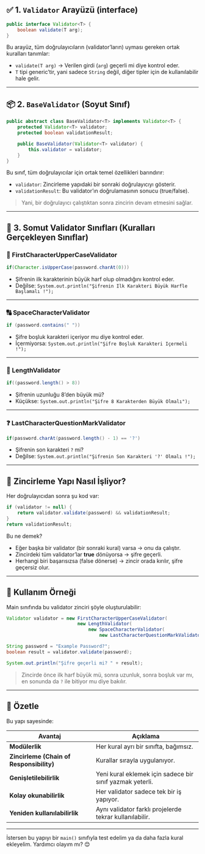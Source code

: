 ## ✅ **1. `Validator` Arayüzü (interface)**

```java
public interface Validator<T> {
    boolean validate(T arg);
}
```

Bu arayüz, tüm doğrulayıcıların (validator’ların) uyması gereken ortak kuralları tanımlar:

- `validate(T arg)` → Verilen girdi (`arg`) geçerli mi diye kontrol eder.
- `T` tipi generic’tir, yani sadece `String` değil, diğer tipler için de kullanılabilir hale gelir.

---

## 📦 **2. `BaseValidator` (Soyut Sınıf)**

```java
public abstract class BaseValidator<T> implements Validator<T> {
    protected Validator<T> validator;
    protected boolean validationResult;

    public BaseValidator(Validator<T> validator) {
        this.validator = validator;
    }
}
```

Bu sınıf, tüm doğrulayıcılar için ortak temel özellikleri barındırır:

- `validator`: Zincirleme yapıdaki bir sonraki doğrulayıcıyı gösterir.
- `validationResult`: Bu validator’ın doğrulamasının sonucu (true/false).

> Yani, bir doğrulayıcı çalıştıktan sonra zincirin devam etmesini sağlar.

---

## 🧱 **3. Somut Validator Sınıfları (Kuralları Gerçekleyen Sınıflar)**

### 🔡 FirstCharacterUpperCaseValidator

```java
if(Character.isUpperCase(password.charAt(0)))
```

- Şifrenin ilk karakterinin büyük harf olup olmadığını kontrol eder.
- Değilse: `System.out.println("Şifrenin Ilk Karakteri Büyük Harfle Başlamalı !");`

---

### 🔠 SpaceCharacterValidator

```java
if (password.contains(" "))
```

- Şifre boşluk karakteri içeriyor mu diye kontrol eder.
- İçermiyorsa: `System.out.println("Şifre Boşluk Karakteri Içermeli !");`

---

### 🔢 LengthValidator

```java
if((password.length() > 8))
```

- Şifrenin uzunluğu 8’den büyük mü?
- Küçükse: `System.out.println("Şifre 8 Karakterden Büyük Olmalı");`

---

### ❓ LastCharacterQuestionMarkValidator

```java
if(password.charAt(password.length() - 1) == '?')
```

- Şifrenin son karakteri `?` mi?
- Değilse: `System.out.println("Şifrenin Son Karakteri '?' Olmalı !");`

---

## 🔗 Zincirleme Yapı Nasıl İşliyor?

Her doğrulayıcıdan sonra şu kod var:

```java
if (validator != null) {
    return validator.validate(password) && validationResult;
}
return validationResult;
```

Bu ne demek?

- Eğer başka bir validator (bir sonraki kural) varsa → onu da çalıştır.
- Zincirdeki tüm validator’lar **true** dönüyorsa → şifre geçerli.
- Herhangi biri başarısızsa (false dönerse) → zincir orada kırılır, şifre geçersiz olur.

---

## 🧪 Kullanım Örneği

Main sınıfında bu validator zinciri şöyle oluşturulabilir:

```java
Validator validator = new FirstCharacterUpperCaseValidator(
                          new LengthValidator(
                              new SpaceCharacterValidator(
                                  new LastCharacterQuestionMarkValidator(null))));

String password = "Example Password?";
boolean result = validator.validate(password);

System.out.println("Şifre geçerli mi? " + result);
```

> Zincirde önce ilk harf büyük mü, sonra uzunluk, sonra boşluk var mı, en sonunda da `?` ile bitiyor mu diye bakılır.

---

## 🎯 Özetle

Bu yapı sayesinde:

| **Avantaj**                     | **Açıklama**                                                                 |
|----------------------------------|------------------------------------------------------------------------------|
| **Modülerlik**                   | Her kural ayrı bir sınıfta, bağımsız.                                       |
| **Zincirleme (Chain of Responsibility)** | Kurallar sırayla uygulanıyor.                                               |
| **Genişletilebilirlik**         | Yeni kural eklemek için sadece bir sınıf yazmak yeterli.                    |
| **Kolay okunabilirlik**         | Her validator sadece tek bir iş yapıyor.                                    |
| **Yeniden kullanılabilirlik**   | Aynı validator farklı projelerde tekrar kullanılabilir.                     |

---

İstersen bu yapıyı bir `main()` sınıfıyla test edelim ya da daha fazla kural ekleyelim. Yardımcı olayım mı? 😊